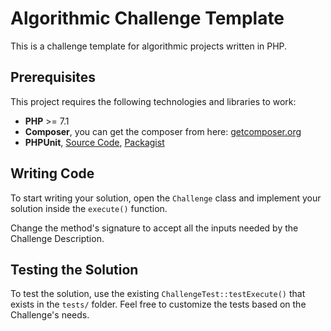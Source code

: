 # Algorithmic Challenge Template

This is a challenge template for algorithmic projects written in PHP.

## Prerequisites

This project requires the following technologies and libraries to work:

* **PHP** >= 7.1
* **Composer**, you can get the composer from here: [getcomposer.org](https://getcomposer.org/)
* **PHPUnit**, [Source Code](https://github.com/sebastianbergmann/phpunit), [Packagist](https://packagist.org/packages/phpunit/phpunit)

## Writing Code

To start writing your solution, open the `Challenge` class and implement your solution inside the `execute()` function.

Change the method's signature to accept all the inputs needed by the Challenge Description.

## Testing the Solution

To test the solution, use the existing `ChallengeTest::testExecute()` that exists in the `tests/` folder.
Feel free to customize the tests based on the Challenge's needs.
